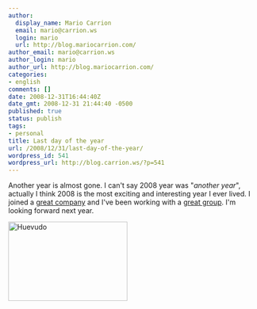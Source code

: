 ```yaml
---
author:
  display_name: Mario Carrion
  email: mario@carrion.ws
  login: mario
  url: http://blog.mariocarrion.com/
author_email: mario@carrion.ws
author_login: mario
author_url: http://blog.mariocarrion.com/
categories:
- english
comments: []
date: 2008-12-31T16:44:40Z
date_gmt: 2008-12-31 21:44:40 -0500
published: true
status: publish
tags:
- personal
title: Last day of the year
url: /2008/12/31/last-day-of-the-year/
wordpress_id: 541
wordpress_url: http://blog.carrion.ws/?p=541
---
```


<p>Another year is almost gone. I can't say 2008 year was "<em>another year</em>", actually I think 2008 is the most exciting and interesting year I ever lived. I joined a <a title="Novell" href="http://www.novell.com/linux" target="_self">great company</a> and I've been working with a <a title="Mono UIA Team" href="http://www.mono-project.com/Accessibility:_Team" target="_blank">great group</a>. I'm looking forward next year.</p>
<p><a title="Huevudo by Mario CarriÃ³n, on Flickr" href="http://www.flickr.com/photos/mariocarrion/3153954923/"><img src="http://farm4.static.flickr.com/3075/3153954923_97747ea49d_m.jpg" alt="Huevudo" width="240" height="160" /></a></p>
